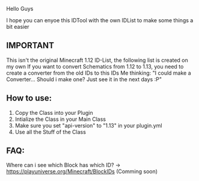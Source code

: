 Hello Guys

I hope you can enyoe this IDTool with the own IDList to make some things a bit easier

## IMPORTANT ##
This isn't the original Minecraft 1.12 ID-List, the following list is created on my own
If you want to convert Schematics from 1.12 to 1.13, you need to create a converter from the old IDs to this IDs
Me thinking: "I could make a Converter... Should i make one? Just see it in the next days :P"

## How to use: ##
1. Copy the Class into your Plugin
2. Intialize the Class in your Main Class
3. Make sure you set "api-version" to "1.13" in your plugin.yml
4. Use all the Stuff of the Class

## FAQ: ##

Where can i see which Block has which ID?
-> https://playuniverse.org/Minecraft/BlockIDs (Comming soon)
